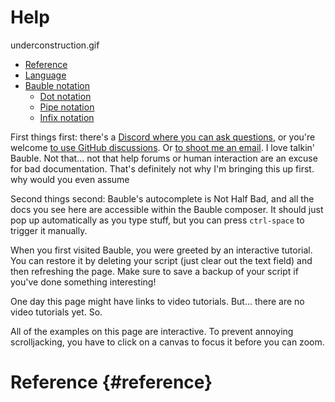 # Help

underconstruction.gif

- [Reference](#reference)
- [Language](#language)
- [Bauble notation](#notation)
    - [Dot notation](#dot-notation)
    - [Pipe notation](#pipe-notation)
    - [Infix notation](#infix-notation)

First things first: there's a [Discord where you can ask questions](https://discord.gg/NzR375gJH6), or you're welcome [to use GitHub discussions](https://github.com/ianthehenry/bauble/discussions). Or <a href="mailto:ianthehenry@gmail.com?subject=Let's talk about Bauble">to shoot me an email</a>. I love talkin' Bauble. Not that... not that help forums or human interaction are an excuse for bad documentation. That's definitely not why I'm bringing this up first. why would you even assume

Second things second: Bauble's autocomplete is Not Half Bad, and all the docs you see here are accessible within the Bauble composer. It should just pop up automatically as you type stuff, but you can press `ctrl-space` to trigger it manually.

When you first visited Bauble, you were greeted by an interactive tutorial. You can restore it by deleting your script (just clear out the text field) and then refreshing the page. Make sure to save a backup of your script if you've done something interesting!

One day this page might have links to video tutorials. But... there are no video tutorials yet. So.

All of the examples on this page are interactive. To prevent annoying scrolljacking, you have to click on a canvas to focus it before you can zoom.

# Reference {#reference}

